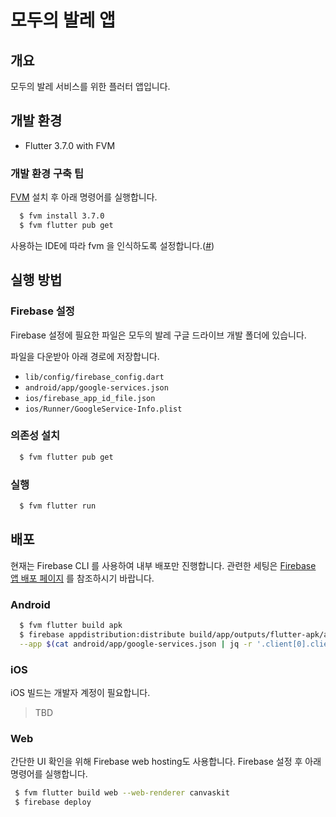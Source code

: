 # 모두의 발레 앱

## 개요

모두의 발레 서비스를 위한 플러터 앱입니다.

## 개발 환경

- Flutter 3.7.0 with FVM

### 개발 환경 구축 팁

[FVM](https://fvm.app/) 설치 후 아래 명령어를 실행합니다.

```bash
  $ fvm install 3.7.0
  $ fvm flutter pub get
```

사용하는 IDE에 따라 fvm 을 인식하도록 설정합니다.([#](https://fvm.app/docs/getting_started/configuration#ide))

## 실행 방법

### Firebase 설정

Firebase 설정에 필요한 파일은 모두의 발레 구글 드라이브 개발 폴더에 있습니다.

파일을 다운받아 아래 경로에 저장합니다.

- `lib/config/firebase_config.dart`
- `android/app/google-services.json`
- `ios/firebase_app_id_file.json`
- `ios/Runner/GoogleService-Info.plist`

### 의존성 설치

```bash
  $ fvm flutter pub get
```

### 실행

```bash
  $ fvm flutter run
```

## 배포

현재는 Firebase CLI 를 사용하여 내부 배포만 진행합니다.
관련한 세팅은 [Firebase 앱 배포 페이지](https://firebase.google.com/docs/app-distribution?authuser=0&hl=ko)
를 참조하시기 바랍니다.

### Android

```bash
  $ fvm flutter build apk
  $ firebase appdistribution:distribute build/app/outputs/flutter-apk/app-release.apk \
  --app $(cat android/app/google-services.json | jq -r '.client[0].client_info.mobilesdk_app_id')
```

### iOS

iOS 빌드는 개발자 계정이 필요합니다.

> TBD

### Web

간단한 UI 확인을 위해 Firebase web hosting도 사용합니다.
Firebase 설정 후 아래 명령어를 실행합니다.

```bash
 $ fvm flutter build web --web-renderer canvaskit
 $ firebase deploy
```
